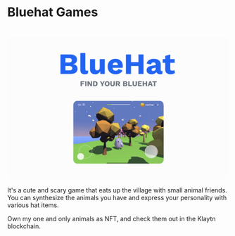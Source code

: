 # Bluehat Games
<div align="center">
  <br/>
  <img src="https://github.com/Blue-Hat-Games/.github/blob/main/src/img/bluehat_main.png?raw=true"/>
  </p>
  </p>
</div>

It's a cute and scary game that eats up the village with small animal friends. You can synthesize the animals you have and express your personality with various hat items.

Own my one and only animals as NFT, and check them out in the Klaytn blockchain.
